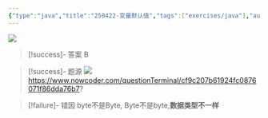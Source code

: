 ```yaml
---
{"type":"java","title":"250422-变量默认值","tags":["exercises/java"],"author":"codertoro","establish":"2025-04-22","update":"2025-04-22","dg-publish":true,"java":true,"permalink":"/Exercises/Java/250422-变量默认值/","dgPassFrontmatter":true,"created":"2025-04-22T16:53:27.016+08:00","updated":"2025-04-25T14:39:53.256+08:00"}
---
```


![](https://img.codertoro.top/Bucket/Exercises/Java/20250422165405261.png)

> [!success]- 答案
B

> [!success]- 题源
![](https://img.codertoro.top/Bucket/Exercises/Java/20250422165431823.png)
https://www.nowcoder.com/questionTerminal/cf9c207b61924fc0876071f86dda76b7?

> [!failure]- 错因
byte不是Byte,   Byte不是byte,**数据类型不一样**

